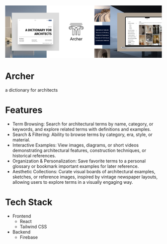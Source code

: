 ![archer header](frontend/public/Github-Header.png)

# Archer
a dictionary for architects

# Features
- Term Browsing: Search for architectural terms by name, category, or keywords, and explore related terms with definitions and examples.
- Search & Filtering: Ability to browse terms by category, era, style, or material.
- Interactive Examples: View images, diagrams, or short videos demonstrating architectural features, construction techniques, or historical references.
- Organization & Personalization: Save favorite terms to a personal glossary or bookmark important examples for later reference.
- Aesthetic Collections: Curate visual boards of architectural examples, sketches, or reference images, inspired by vintage newspaper layouts, allowing users to explore terms in a visually engaging way.

# Tech Stack
- Frontend
  - React
  - Tailwind CSS
- Backend
  - Firebase
